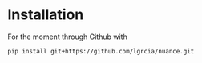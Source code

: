 # Installation

For the moment through Github with
```shell
pip install git+https://github.com/lgrcia/nuance.git
```
